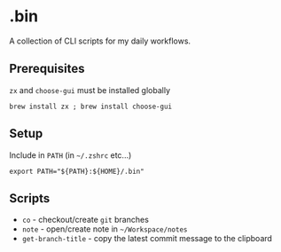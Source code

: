 # .bin

A collection of CLI scripts for my daily workflows.

## Prerequisites

`zx` and `choose-gui` must be installed globally

```
brew install zx ; brew install choose-gui
```

## Setup

Include in `PATH` (in `~/.zshrc` etc...)

```
export PATH="${PATH}:${HOME}/.bin"
```

## Scripts

- `co` - checkout/create `git` branches
- `note` - open/create note in `~/Workspace/notes`
- `get-branch-title` - copy the latest commit message to the clipboard
